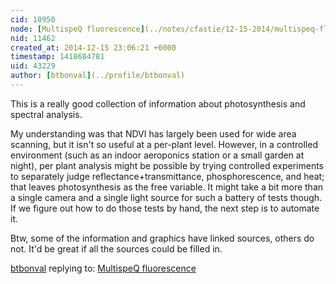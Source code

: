 ```yaml
---
cid: 10950
node: [MultispeQ fluorescence](../notes/cfastie/12-15-2014/multispeq-fluorescence)
nid: 11462
created_at: 2014-12-15 23:06:21 +0000
timestamp: 1418684781
uid: 43229
author: [btbonval](../profile/btbonval)
---
```


This is a really good collection of information about photosynthesis and spectral analysis.

My understanding was that NDVI has largely been used for wide area scanning, but it isn't so useful at a per-plant level. However, in a controlled environment (such as an indoor aeroponics station or a small garden at night), per plant analysis might be possible by trying controlled experiments to separately judge reflectance+transmittance, phosphorescence, and heat; that leaves photosynthesis as the free variable. It might take a bit more than a single camera and a single light source for such a battery of tests though. If we figure out how to do those tests by hand, the next step is to automate it.

Btw, some of the information and graphics have linked sources, others do not. It'd be great if all the sources could be filled in.

[btbonval](../profile/btbonval) replying to: [MultispeQ fluorescence](../notes/cfastie/12-15-2014/multispeq-fluorescence)


